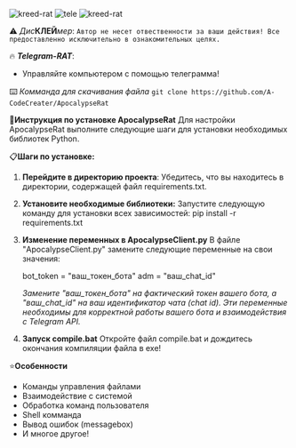 
![kreed-rat](https://github.com/A-CodeCreater/ApocalypseRat/assets/171325238/adb90ba5-7f7c-4290-8e7d-9d3fb63b290a)
![tele](https://github.com/A-CodeCreater/ApocalypseRat/assets/171325238/c0accd00-9768-48cf-932f-f6232c2421e1)
![kreed-rat](https://github.com/A-CodeCreater/ApocalypseRat/assets/171325238/adb90ba5-7f7c-4290-8e7d-9d3fb63b290a)

⚠️ _Дис_**КЛЕЙ**_мер_:
```Автор не несет отвественности за ваши действия! Все предоставленно исключительно в ознакомительных целях.```
 
🔥 ***Telegram-RAT***:
- Управляйте компьютером с помощью телеграмма!

⌨️ _Комманда для скачивания файла_
``git clone https://github.com/A-CodeCreater/ApocalypseRat``

📃**Инструкция по установке ApocalypseRat**
Для настройки ApocalypseRat выполните следующие шаги для установки необходимых библиотек Python.

📋**Шаги по установке:**

1) **Перейдите в директорию проекта**:
   Убедитесь, что вы находитесь в директории, содержащей файл requirements.txt.

2) **Установите необходимые библиотеки:**
   Запустите следующую команду для установки всех зависимостей:
   pip install -r requirements.txt

3) **Изменение переменных в ApocalypseClient.py**
   В файле "ApocalypseClient.py" замените следующие переменные на свои значения:
 
   bot_token = "ваш_токен_бота"
   adm = "ваш_chat_id"

   _Замените "ваш_токен_бота" на фактический токен вашего бота, а "ваш_chat_id" на ваш идентификатор чата (chat id)._
  _Эти переменные необходимы для корректной работы вашего бота и взаимодействия с Telegram API._

4) **Запуск compile.bat**
   Откройте файл compile.bat и дождитесь окончания компиляции файла в exe!
   
⭐**Особенности**
- Команды управления файлами
- Взаимодействие с системой
- Обработка команд пользователя
- Shell комманда
- Вывод ошибок (messagebox)
- И многое другое!


